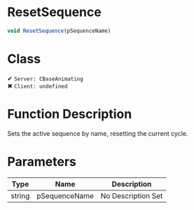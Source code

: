 # ResetSequence
```js
void ResetSequence(pSequenceName)
```
# Class
✔ `Server: CBaseAnimating`  
✖ `Client: undefined`  

# Function Description
Sets the active sequence by name, resetting the current cycle.
# Parameters
Type|Name|Description
--|--|--
string|pSequenceName|No Description Set
